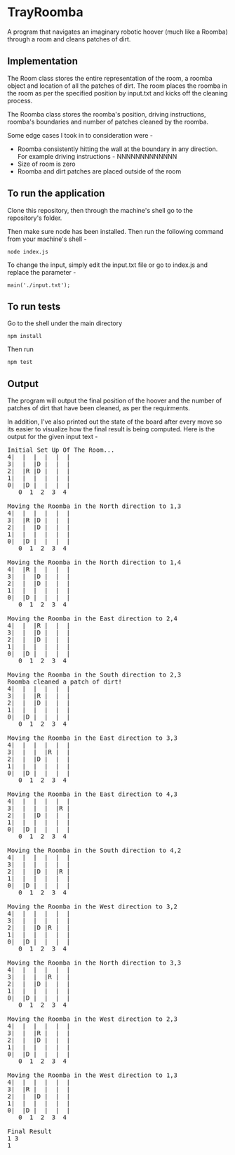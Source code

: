 # TrayRoomba

A program that navigates an imaginary robotic hoover (much like a Roomba) through a room and cleans patches of dirt. 

## Implementation

The Room class stores the entire representation of the room, a roomba object and location of all the patches of dirt. The room 
places the roomba in the room as per the specified position by input.txt and kicks off the cleaning process. 

The Roomba class stores the roomba's position, driving instructions, roomba's boundaries and number of patches cleaned by the roomba.

Some edge cases I took in to consideration were - 
* Roomba consistently hitting the wall at the boundary in any direction. For example driving instructions - NNNNNNNNNNNNN
* Size of room is zero 
* Roomba and dirt patches are placed outside of the room

## To run the application

Clone this repository, then through the machine's shell go to the repository's 
folder.

Then make sure node has been installed. Then run the following command
from your machine's shell -  
```
node index.js
```

To change the input, simply edit the input.txt file or go to index.js and replace the parameter - 
```
main('./input.txt');
```

## To run tests  
Go to the shell under the main directory 
```
npm install
```

Then run 
```
npm test
```

## Output

The program will output the final position of the hoover and the 
number of patches of dirt that have been cleaned, as per the
requirments. 

In addition, I've also printed out the state of the board after every 
move so its easier to visualize how the final result is being 
computed. Here is the output for the given input text - 
<pre>
Initial Set Up Of The Room...
4|  |  |  |  |  |
3|  |  |D |  |  |
2|  |R |D |  |  |
1|  |  |  |  |  |
0|  |D |  |  |  |
   0  1  2  3  4 

Moving the Roomba in the North direction to 1,3
4|  |  |  |  |  |
3|  |R |D |  |  |
2|  |  |D |  |  |
1|  |  |  |  |  |
0|  |D |  |  |  |
   0  1  2  3  4 

Moving the Roomba in the North direction to 1,4
4|  |R |  |  |  |
3|  |  |D |  |  |
2|  |  |D |  |  |
1|  |  |  |  |  |
0|  |D |  |  |  |
   0  1  2  3  4 

Moving the Roomba in the East direction to 2,4
4|  |  |R |  |  |
3|  |  |D |  |  |
2|  |  |D |  |  |
1|  |  |  |  |  |
0|  |D |  |  |  |
   0  1  2  3  4 

Moving the Roomba in the South direction to 2,3
Roomba cleaned a patch of dirt!
4|  |  |  |  |  |
3|  |  |R |  |  |
2|  |  |D |  |  |
1|  |  |  |  |  |
0|  |D |  |  |  |
   0  1  2  3  4 

Moving the Roomba in the East direction to 3,3
4|  |  |  |  |  |
3|  |  |  |R |  |
2|  |  |D |  |  |
1|  |  |  |  |  |
0|  |D |  |  |  |
   0  1  2  3  4 

Moving the Roomba in the East direction to 4,3
4|  |  |  |  |  |
3|  |  |  |  |R |
2|  |  |D |  |  |
1|  |  |  |  |  |
0|  |D |  |  |  |
   0  1  2  3  4 

Moving the Roomba in the South direction to 4,2
4|  |  |  |  |  |
3|  |  |  |  |  |
2|  |  |D |  |R |
1|  |  |  |  |  |
0|  |D |  |  |  |
   0  1  2  3  4 

Moving the Roomba in the West direction to 3,2
4|  |  |  |  |  |
3|  |  |  |  |  |
2|  |  |D |R |  |
1|  |  |  |  |  |
0|  |D |  |  |  |
   0  1  2  3  4 

Moving the Roomba in the North direction to 3,3
4|  |  |  |  |  |
3|  |  |  |R |  |
2|  |  |D |  |  |
1|  |  |  |  |  |
0|  |D |  |  |  |
   0  1  2  3  4 

Moving the Roomba in the West direction to 2,3
4|  |  |  |  |  |
3|  |  |R |  |  |
2|  |  |D |  |  |
1|  |  |  |  |  |
0|  |D |  |  |  |
   0  1  2  3  4 

Moving the Roomba in the West direction to 1,3
4|  |  |  |  |  |
3|  |R |  |  |  |
2|  |  |D |  |  |
1|  |  |  |  |  |
0|  |D |  |  |  |
   0  1  2  3  4 

Final Result
1 3
1

</pre>

